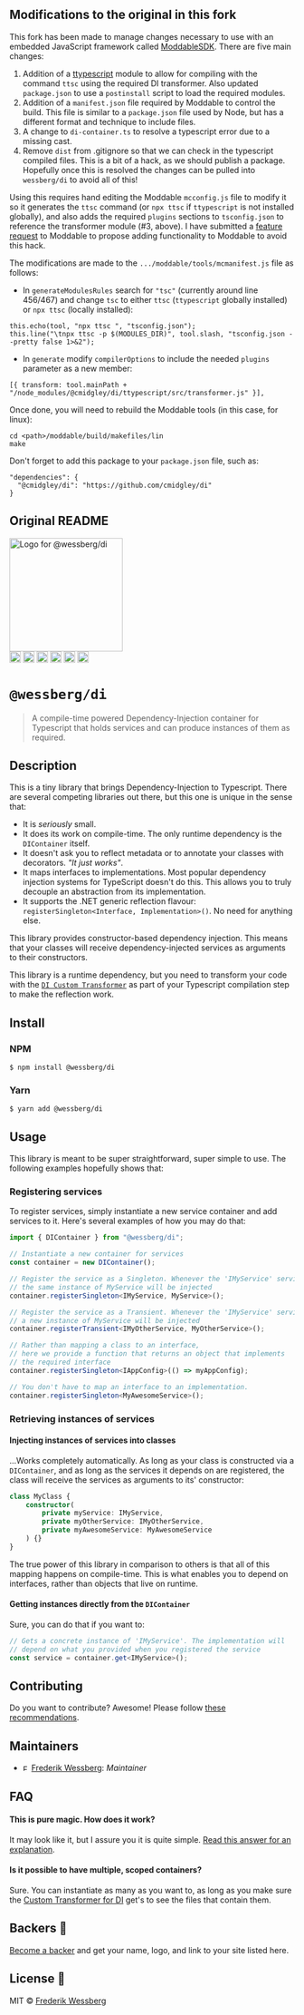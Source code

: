 ## Modifications to the original in this fork

This fork has been made to manage changes necessary to use with an embedded JavaScript framework called
[ModdableSDK](https://github.com/Moddable-OpenSource/moddable). There are five main changes:

1. Addition of a [ttypescript](https://github.com/cevek/ttypescript) module to allow for compiling with the command
   `ttsc` using the required DI transformer. Also updated `package.json` to use a `postinstall` script to load the
   required modules.
2. Addition of a `manifest.json` file required by Moddable to control the build. This file is similar to a
   `package.json` file used by Node, but has a different format and technique to include files.
3. A change to `di-container.ts` to resolve a typescript error due to a missing cast.
4. Remove `dist` from .gitignore so that we can check in the typescript compiled files. This is a bit of a hack, as we
   should publish a package. Hopefully once this is resolved the changes can be pulled into `wessberg/di` to avoid all
   of this!

Using this requires hand editing the Moddable `mcconfig.js` file to modify it so it generates the `ttsc` command (or
`npx ttsc` if `ttypescript` is not installed globally), and also adds the required `plugins` sections to `tsconfig.json`
to reference the transformer module (#3, above). I have submitted a
[feature request](https://github.com/Moddable-OpenSource/moddable/issues/772) to Moddable to propose adding
functionality to Moddable to avoid this hack.

The modifications are made to the `.../moddable/tools/mcmanifest.js` file as follows:

-   In `generateModulesRules` search for `"tsc"` (currently around line 456/467) and change `tsc` to either `ttsc`
    (`ttypescript` globally installed) or `npx ttsc` (locally installed):

```tsc
this.echo(tool, "npx ttsc ", "tsconfig.json");
this.line("\tnpx ttsc -p $(MODULES_DIR)", tool.slash, "tsconfig.json --pretty false 1>&2");
```

-   In `generate` modify `compilerOptions` to include the needed `plugins` parameter as a new member:

```tsc
[{ transform: tool.mainPath + "/node_modules/@cmidgley/di/ttypescript/src/transformer.js" }],
```

Once done, you will need to rebuild the Moddable tools (in this case, for linux):

```
cd <path>/moddable/build/makefiles/lin
make
```

Don't forget to add this package to your `package.json` file, such as:

```
"dependencies": {
  "@cmidgley/di": "https://github.com/cmidgley/di"
}
```

## Original README

<img alt="Logo for @wessberg/di" src="https://raw.githubusercontent.com/wessberg/di/master/documentation/asset/di-logo.png" height="200"></img><br>
<a href="https://npmcharts.com/compare/@wessberg/di?minimal=true"><img alt="Downloads per month" src="https://img.shields.io/npm/dm/%40wessberg%2Fdi.svg" height="20"></img></a>
<a href="https://david-dm.org/wessberg/di"><img alt="Dependencies" src="https://img.shields.io/david/wessberg/di.svg" height="20"></img></a>
<a href="https://www.npmjs.com/package/@wessberg/di"><img alt="NPM Version" src="https://badge.fury.io/js/%40wessberg%2Fdi.svg" height="20"></img></a>
<a href="https://github.com/wessberg/di/graphs/contributors"><img alt="Contributors" src="https://img.shields.io/github/contributors/wessberg%2Fdi.svg" height="20"></img></a>
<a href="https://opensource.org/licenses/MIT"><img alt="MIT License" src="https://img.shields.io/badge/License-MIT-yellow.svg" height="20"></img></a>
<a href="https://www.patreon.com/bePatron?u=11315442"><img alt="Support on Patreon" src="https://c5.patreon.com/external/logo/become_a_patron_button@2x.png" height="20"></img></a>

# `@wessberg/di`

> A compile-time powered Dependency-Injection container for Typescript that holds services and can produce instances of
> them as required.

## Description

This is a tiny library that brings Dependency-Injection to Typescript. There are several competing libraries out there,
but this one is unique in the sense that:

-   It is _seriously_ small.
-   It does its work on compile-time. The only runtime dependency is the `DIContainer` itself.
-   It doesn't ask you to reflect metadata or to annotate your classes with decorators. _"It just works"_.
-   It maps interfaces to implementations. Most popular dependency injection systems for TypeScript doesn't do this.
    This allows you to truly decouple an abstraction from its implementation.
-   It supports the .NET generic reflection flavour: `registerSingleton<Interface, Implementation>()`. No need for
    anything else.

This library provides constructor-based dependency injection. This means that your classes will receive
dependency-injected services as arguments to their constructors.

This library is a runtime dependency, but you need to transform your code with the
[`DI Custom Transformer`](https://github.com/wessberg/di-compiler) as part of your Typescript compilation step to make
the reflection work.

## Install

### NPM

```
$ npm install @wessberg/di
```

### Yarn

```
$ yarn add @wessberg/di
```

## Usage

This library is meant to be super straightforward, super simple to use. The following examples hopefully shows that:

### Registering services

To register services, simply instantiate a new service container and add services to it. Here's several examples of how
you may do that:

```typescript
import { DIContainer } from "@wessberg/di";

// Instantiate a new container for services
const container = new DIContainer();

// Register the service as a Singleton. Whenever the 'IMyService' service is requested,
// the same instance of MyService will be injected
container.registerSingleton<IMyService, MyService>();

// Register the service as a Transient. Whenever the 'IMyService' service is requested,
// a new instance of MyService will be injected
container.registerTransient<IMyOtherService, MyOtherService>();

// Rather than mapping a class to an interface,
// here we provide a function that returns an object that implements
// the required interface
container.registerSingleton<IAppConfig>(() => myAppConfig);

// You don't have to map an interface to an implementation.
container.registerSingleton<MyAwesomeService>();
```

### Retrieving instances of services

#### Injecting instances of services into classes

...Works completely automatically. As long as your class is constructed via a `DIContainer`, and as long as the services
it depends on are registered, the class will receive the services as arguments to its' constructor:

```typescript
class MyClass {
	constructor(
		private myService: IMyService,
		private myOtherService: IMyOtherService,
		private myAwesomeService: MyAwesomeService
	) {}
}
```

The true power of this library in comparison to others is that all of this mapping happens on compile-time. This is what
enables you to depend on interfaces, rather than objects that live on runtime.

#### Getting instances directly from the `DIContainer`

Sure, you can do that if you want to:

```typescript
// Gets a concrete instance of 'IMyService'. The implementation will
// depend on what you provided when you registered the service
const service = container.get<IMyService>();
```

## Contributing

Do you want to contribute? Awesome! Please follow [these recommendations](./CONTRIBUTING.md).

## Maintainers

-   <a href="https://github.com/wessberg"><img alt="Frederik Wessberg" src="https://avatars2.githubusercontent.com/u/20454213?s=460&v=4" height="11"></img></a>
    [Frederik Wessberg](https://github.com/wessberg): _Maintainer_

## FAQ

#### This is pure magic. How does it work?

It may look like it, but I assure you it is quite simple.
[Read this answer for an explanation](https://github.com/wessberg/di-compiler#how-does-it-work-exactly).

#### Is it possible to have multiple, scoped containers?

Sure. You can instantiate as many as you want to, as long as you make sure the
[Custom Transformer for DI](https://github.com/wessberg/di-compiler) get's to see the files that contain them.

## Backers 🏅

[Become a backer](https://www.patreon.com/bePatron?u=11315442) and get your name, logo, and link to your site listed
here.

## License 📄

MIT © [Frederik Wessberg](https://github.com/wessberg)
